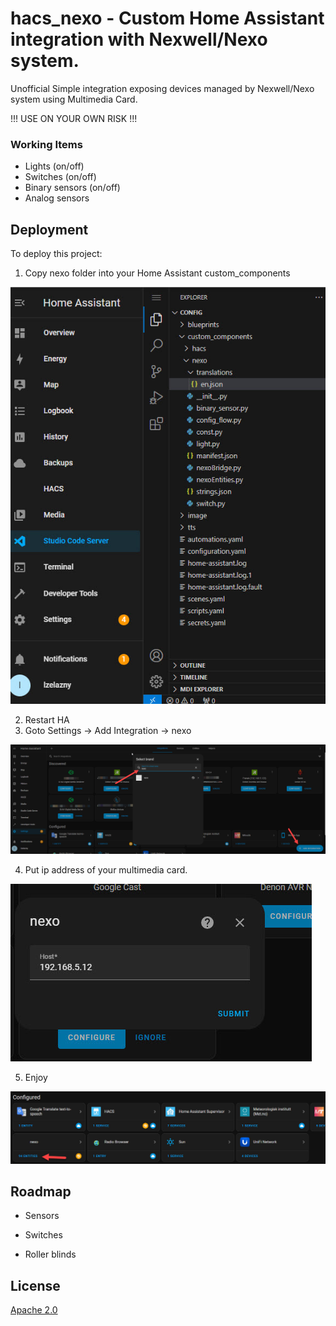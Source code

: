 
# hacs_nexo - Custom Home Assistant integration with Nexwell/Nexo system.

Unofficial Simple integration exposing devices managed by Nexwell/Nexo system using Multimedia Card.

!!! USE ON YOUR OWN RISK !!!

### Working Items

 - Lights (on/off)
 - Switches (on/off)
 - Binary sensors (on/off)
 - Analog sensors

## Deployment

To deploy this project:

 1. Copy nexo folder into your Home Assistant custom_components
 
  ![folder structure](img/folder_structure.jpg)

  2. Restart HA 
  3. Goto Settings -> Add Integration -> nexo 

![add integration](img/add_integration.jpg)

  4. Put ip address of your multimedia card.

![config](img/config_wizard.jpg)

  5. Enjoy

![enjoy](img/enjoy.jpg)

## Roadmap

- Sensors

- Switches

- Roller blinds


## License

[Apache 2.0](https://github.com/lzelazny/hacs_nexo/blob/main/LICENSE)

